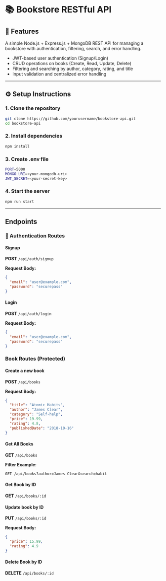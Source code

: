 # 📚 Bookstore RESTful API

## 🚀 Features
A simple Node.js + Express.js + MongoDB REST API for managing a bookstore with authentication, filtering, search, and error handling.

- JWT-based user authentication (Signup/Login)
- CRUD operations on books (Create, Read, Update, Delete)
- Filtering and searching by author, category, rating, and title
- Input validation and centralized error handling

---

## ⚙️ Setup Instructions

### 1. Clone the repository
```bash
git clone https://github.com/yourusername/bookstore-api.git
cd bookstore-api
```

### 2. Install dependencies
```bash
npm install
```

### 3. Create .env file
```bash
PORT=5000
MONGO_URI=<your-mongodb-uri>
JWT_SECRET=<your-secret-key>
```

### 4. Start the server
```bash
npm run start
```



---

## Endpoints

### 🔐 Authentication Routes

#### Signup  
**POST** `/api/auth/signup`

**Request Body:**
```json
{
  "email": "user@example.com",
  "password": "securepass"
}
```
#### Login  
**POST** `/api/auth/login`

**Request Body:**
```json
{
  "email": "user@example.com",
  "password": "securepass"
}
```

###  Book Routes (Protected)

#### Create a new book  
**POST** `/api/books`

**Request Body:**
```json
{
  "title": "Atomic Habits",
  "author": "James Clear",
  "category": "Self-help",
  "price": 19.99,
  "rating": 4.8,
  "publishedDate": "2018-10-16"
}
```

#### Get All Books  
**GET** `/api/books`

**Filter Example:**
```pgsql
GET /api/books?author=James Clear&search=habit
```
#### Get Book by ID  
**GET** `/api/books/:id`

#### Update book by ID  
**PUT** `/api/books/:id`

**Request Body:**
```json
{
  "price": 15.99,
  "rating": 4.9
}
```

#### Delete Book by ID
**DELETE** `/api/books/:id`






